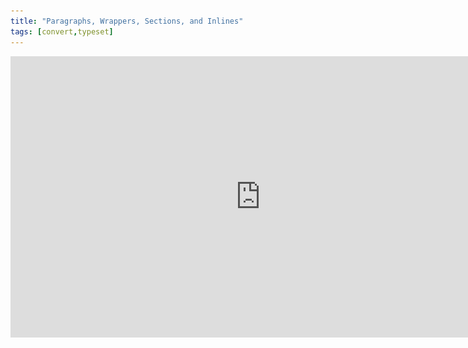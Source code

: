 ```yaml
---
title: "Paragraphs, Wrappers, Sections, and Inlines"
tags: [convert,typeset]
---
```

 
<html><body><section data-type="chapter" class="hsecchapter" data-hederis-type="hsecchapter" id="paragraphs-wrappers-and-sections" data-pi-attrs="id: paragraphs-wrappers-and-sections; data-tags: convert,typeset;" role="doc-chapter" data-tags="convert,typeset" data-author-name=" " data-book-title=" " title="Paragraphs, Wrappers, Sections, and Inlines"><iframe width="800" height="450" src="https://www.youtube.com/embed/vAIajtvdjKM" frameborder="0" allow="accelerometer;encrypted-media;gyroscope;picture-in-picture" allowfullscreen=""/><p data-embedded-html="true">INTENTIONALLY BLANK</p><p class="hblkp" data-hederis-type="hblkp" id="pg7pd72Pi">There are four categories of styles that we use in Hederis: paragraphs, wrappers, sections, and inlines. <strong data-hederis-type="hspanstrong" id="pz6PjH9kj">Paragraphs</strong> are the types of content that you&#8217;re probably most familiar with: chapter titles, plain text paragraphs, quote paragraphs, list items, and so on all fall into this category.</p><p class="hblkp" data-hederis-type="hblkp" id="pcUPxz9xQ"><strong class="hspanstrong" data-hederis-type="hspanstrong" id="pO5531tlc">Wrappers</strong> are a way to group certain paragraphs together that should be distinguished from the main flow of text in some way. For example, if you have multiple paragraphs in an extract, those would be wrapped accordingly. Some other examples are poems, letters, epigraphs, and lists. See &#8220;<a href="{% link _docs/add-a-wrapper.md %}" class="hspana" data-hederis-type="hspana" id="po0YHcMb0">Add a Wrapper</a>&#8221; for more on this.</p><p class="hblkp" data-hederis-type="hblkp" id="pspq6zvBj">In your Word manuscript, wrappers look like this:</p><img data-hederis-type="hblkimg" class="hblkimg" id="pT2Y191Qj" src="/images/wrapper1.png" data-img-src="/images/wrapper1.png"/><p class="hblkp" data-hederis-type="hblkp" id="pwUwbsgmE">Many people are accustomed to using unique paragraph styles for everything, which results in very large style sets. For example, you&#8217;d need separate styles for body text vs. a text paragraph inside an extract, or for an extract title vs. a sidebar title. By using wrappers, we make it much easier to manage the number of paragraph styles you need to use. You can use the <em data-hederis-type="hspanem" id="pQzL9hkDv">HED Plain text paragraph</em> style for both your main body text and for the text inside your extracts, and because your extracts are enclosed in a wrapper, you&#8217;ll still be able to design those paragraphs differently if you want to. (See &#8220;<a href="{% link _docs/semantic-tagging.md %}" class="hspana" data-hederis-type="hspana" id="pN31Rgxaz">Sections &amp; Text</a>&#8221; for more on how this works.)</p><p class="hblkp" data-hederis-type="hblkp" id="peZsTxDR0"><strong class="hspanstrong" data-hederis-type="hspanstrong" id="pCH0QqzkE">Sections</strong> are the main chunks of your manuscript&#8212;you probably use words like chapters, parts, appendixes, prefaces, etc., to describe the sections in your book. At Hederis, we have special styles to mark your section breaks (see &#8220;<a href="{% link _docs/add-a-section.md %}" class="hspana" data-hederis-type="hspana" id="pZoItKvGg">Add a Section</a>&#8221; to learn more). These section break styles tell our app where and how to split up your manuscript, and these breaks are used to create book features like your ebook table of contents (you can have more granular control over that if you want to &#8211; check out &#8220;<a href="{% link _docs/autogen-a-toc.md %}" class="hspana" data-hederis-type="hspana" id="pyHkToEhq">Automatically Generate a Table of Contents</a>&#8221; for more). In Word, section breaks look like this:</p><img data-hederis-type="hblkimg" class="hblkimg" id="pkEomP8Vo" src="/images/sectbr.png" data-img-src="/images/sectbr.png"/><p class="hblkp" data-hederis-type="hblkp" id="pIcUBP9sH"><strong class="hspanstrong" data-hederis-type="hspanstrong" id="puqtyt1D3">Inlines</strong> are the individual letters, words, and other symbols that make up your text. When you want to add a special meaning or style to a span of letters or words within a paragraph, you&#8217;d use an Inline style, like HED SPAN Bold, HED SPAN Small Caps, or HED SPAN Key phrase. See <a href="{% link _docs/list-of-word-styles.md %}" class="hspana" data-hederis-type="hspana" id="pX6SRPi1y">the appendix</a> for a full list of our Inline styles.</p><aside class="hwprbox box" data-hederis-type="hwprbox" id="ptt9PGEzf" data-type="sidebar"><p class="hblktype" data-hederis-type="hblktype" id="pOBEeKgEH">Note</p><p class="hblkp" data-hederis-type="hblkp" id="pnYV2gVAa">To request a new style for a type of content we don&#8217;t have covered with our existing styles, email us at <a href="mailto:help@hederis.com" class="hspana" data-hederis-type="hspana" id="pMlduVNLF">help@hederis.com</a>.</p></aside></section></body></html>
